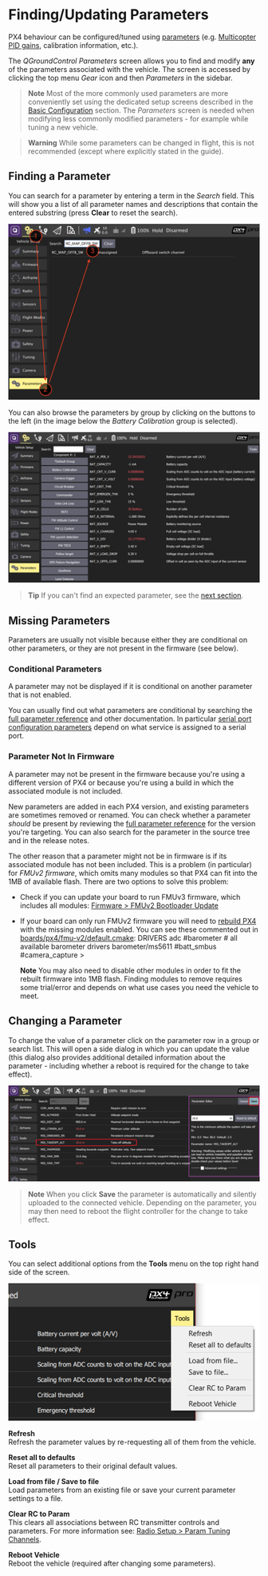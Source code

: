 # Finding/Updating Parameters

PX4 behaviour can be configured/tuned using [parameters](../advanced_config/parameter_reference.md) (e.g. [Multicopter PID gains](../config_mc/pid_tuning_guide_multicopter.md), calibration information, etc.).

The *QGroundControl Parameters* screen allows you to find and modify **any** of the parameters associated with the vehicle. The screen is accessed by clicking the top menu *Gear* icon and then *Parameters* in the sidebar.

> **Note** Most of the more commonly used parameters are more conveniently set using the dedicated setup screens described in the [Basic Configuration](../config/README.md) section. The *Parameters* screen is needed when modifying less commonly modified parameters - for example while tuning a new vehicle.

<span></span>

> **Warning** While some parameters can be changed in flight, this is not recommended (except where explicitly stated in the guide).

<span id="finding"></span>

## Finding a Parameter

You can search for a parameter by entering a term in the *Search* field. This will show you a list of all parameter names and descriptions that contain the entered substring (press **Clear** to reset the search).

![Parameters Search](../../assets/qgc/setup/parameters/parameters_search.jpg)

You can also browse the parameters by group by clicking on the buttons to the left (in the image below the *Battery Calibration* group is selected).

![Parameters Screen](../../assets/qgc/setup/parameters/parameters_px4.jpg)

> **Tip** If you can't find an expected parameter, see the [next section](#missing).

<span id="missing"></span>

## Missing Parameters

Parameters are usually not visible because either they are conditional on other parameters, or they are not present in the firmware (see below).

### Conditional Parameters

A parameter may not be displayed if it is conditional on another parameter that is not enabled.

You can usually find out what parameters are conditional by searching the [full parameter reference](../advanced_config/parameter_reference.md) and other documentation. In particular [serial port configuration parameters](../peripherals/serial_configuration.md) depend on what service is assigned to a serial port.

### Parameter Not In Firmware

A parameter may not be present in the firmware because you're using a different version of PX4 or because you're using a build in which the associated module is not included.

New parameters are added in each PX4 version, and existing parameters are sometimes removed or renamed. You can check whether a parameter *should* be present by reviewing the [full parameter reference](../advanced_config/parameter_reference.md) for the version you're targeting. You can also search for the parameter in the source tree and in the release notes.

The other reason that a parameter might not be in firmware is if its associated module has not been included. This is a problem (in particular) for *FMUv2 firmware*, which omits many modules so that PX4 can fit into the 1MB of available flash. There are two options to solve this problem:

- Check if you can update your board to run FMUv3 firmware, which includes all modules: [Firmware > FMUv2 Bootloader Update](../config/firmware.md#bootloader)
- If your board can only run FMUv2 firmware you will need to [rebuild PX4](https://dev.px4.io/master/en/setup/building_px4.html) with the missing modules enabled. You can see these commented out in [boards/px4/fmu-v2/default.cmake](https://github.com/PX4/PX4-Autopilot/blob/master/boards/px4/fmu-v2/default.cmake): 
        DRIVERS
            adc
            #barometer # all available barometer drivers
            barometer/ms5611
            #batt_smbus
            #camera_capture > 
    
    **Note** You may also need to disable other modules in order to fit the rebuilt firmware into 1MB flash. Finding modules to remove requires some trial/error and depends on what use cases you need the vehicle to meet.

<span id="changing"></span>

## Changing a Parameter

To change the value of a parameter click on the parameter row in a group or search list. This will open a side dialog in which you can update the value (this dialog also provides additional detailed information about the parameter - including whether a reboot is required for the change to take effect).

![Changing a parameter value](../../assets/qgc/setup/parameters/parameters_changing.png)

> **Note** When you click **Save** the parameter is automatically and silently uploaded to the connected vehicle. Depending on the parameter, you may then need to reboot the flight controller for the change to take effect.

## Tools

You can select additional options from the **Tools** menu on the top right hand side of the screen.

![Tools menu](../../assets/qgc/setup/parameters/parameters_tools_menu.png)

**Refresh** <br />Refresh the parameter values by re-requesting all of them from the vehicle.

**Reset all to defaults** <br />Reset all parameters to their original default values.

**Load from file / Save to file** <br />Load parameters from an existing file or save your current parameter settings to a file.

**Clear RC to Param** <br />This clears all associations between RC transmitter controls and parameters. For more information see: [Radio Setup > Param Tuning Channels](../config/radio.md#param-tuning-channels).

**Reboot Vehicle** <br />Reboot the vehicle (required after changing some parameters).